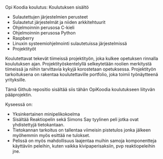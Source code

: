 Opi Koodia koulutus: Koulutuksen sisältö

- Sulautettujen järjestelmien perusteet
- Sulautetut järjestelmät ja niiden arkkitehtuurit
- Ohjelmoinnin perusosa C-kieli
- Ohjelmoinnin perusosa Python
- Raspberry
- Linuxin systeemiohjelmointi sulautetuissa järjestelmissä
- Projektityöt

Koulutettavat tekevät tiimeissä projektityön, joka kulkee opetuksen rinnalla koulutuksen ajan. Projektityöskentelyllä selkeytetään roolien merkitystä tiimeissä ja niihin tarvittavia kykyjä korostetaan opetuksessa. Projektityön tarkoituksena on rakentaa koulutettaville portfolio, joka toimii työnäytteenä yrityksille.

Tämä Github repositio sisältää siis tähän OpiKoodia koulutukseen liityvän pääprojektin.

Kyseessä on:
- Yksinkertainen minipelikokoelma
- Sisältää Reaktiopelin sekä Simons Say tyylinen peli jotka ovat yhdistettyjä tietokantaan.
- Tietokannan tarkoitus on tallentaa viimeisin pistetulos jonka jälkeen myöhemmin myös esittää ne tulokset.
- Pelissä on myös mahdollisuus laajentaa muihin samoja komponentteja käyttäviin peleihin, kuten vaikka kivipaperisaksiin, pvp reaktiopeleihin jne.

